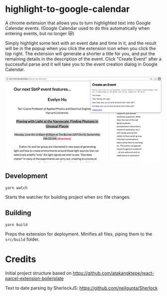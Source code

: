# highlight-to-google-calendar

A chrome extension that allows you to turn highlighted text into Google Calendar events. (Google Calendar used to do this automatically when entering events, but no longer 😿)

Simply highlight some text with an event date and time in it, and the result will be in the popup when you click the extension icon when you click the top right. The extension will generate a shorter a title for you, and put the remaining details in the description of the event. Click "Create Event" after a successful parse and it will take you to the event creation dialog in Google Calendar.

!["Highlight to Google Calendar" in action](screenshot.png?raw=true)

## Development

```Shell
yarn watch
```

Starts the watcher for building project when src file changes.

## Building

```Shell
yarn build
```

Preps the extension for deployment. Minifies all files, piping them to the `src/build` folder.

# Credits

Initial project structure based on https://github.com/atakangktepe/react-parcel-extension-boilerplate

Text to date parsing by SherlockJS:
https://github.com/neilgupta/Sherlock
